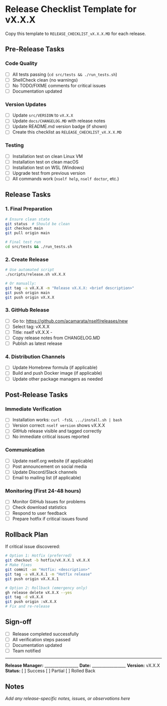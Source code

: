 # Release Checklist Template for vX.X.X

Copy this template to `RELEASE_CHECKLIST_vX.X.X.MD` for each release.

## Pre-Release Tasks

### Code Quality
- [ ] All tests passing (`cd src/tests && ./run_tests.sh`)
- [ ] ShellCheck clean (no warnings)
- [ ] No TODO/FIXME comments for critical issues
- [ ] Documentation updated

### Version Updates
- [ ] Update `src/VERSION` to `vX.X.X`
- [ ] Update `docs/CHANGELOG.MD` with release notes
- [ ] Update README.md version badge (if shown)
- [ ] Create this checklist as `RELEASE_CHECKLIST_vX.X.X.MD`

### Testing
- [ ] Installation test on clean Linux VM
- [ ] Installation test on clean macOS
- [ ] Installation test on WSL (Windows)
- [ ] Upgrade test from previous version
- [ ] All commands work (`nself help`, `nself doctor`, etc.)

## Release Tasks

### 1. Final Preparation
```bash
# Ensure clean state
git status  # Should be clean
git checkout main
git pull origin main

# Final test run
cd src/tests && ./run_tests.sh
```

### 2. Create Release
```bash
# Use automated script
./scripts/release.sh vX.X.X

# Or manually:
git tag -a vX.X.X -m "Release vX.X.X: <brief description>"
git push origin main
git push origin vX.X.X
```

### 3. GitHub Release
- [ ] Go to: https://github.com/acamarata/nself/releases/new
- [ ] Select tag: vX.X.X
- [ ] Title: nself vX.X.X - <Brief Description>
- [ ] Copy release notes from CHANGELOG.MD
- [ ] Publish as latest release

### 4. Distribution Channels
- [ ] Update Homebrew formula (if applicable)
- [ ] Build and push Docker image (if applicable)
- [ ] Update other package managers as needed

## Post-Release Tasks

### Immediate Verification
- [ ] Installation works: `curl -fsSL .../install.sh | bash`
- [ ] Version correct: `nself version` shows vX.X.X
- [ ] GitHub release visible and tagged correctly
- [ ] No immediate critical issues reported

### Communication
- [ ] Update nself.org website (if applicable)
- [ ] Post announcement on social media
- [ ] Update Discord/Slack channels
- [ ] Email to mailing list (if applicable)

### Monitoring (First 24-48 hours)
- [ ] Monitor GitHub Issues for problems
- [ ] Check download statistics
- [ ] Respond to user feedback
- [ ] Prepare hotfix if critical issues found

## Rollback Plan

If critical issue discovered:
```bash
# Option 1: Hotfix (preferred)
git checkout -b hotfix/vX.X.X.1 vX.X.X
# Make fixes
git commit -am "Hotfix: <description>"
git tag -a vX.X.X.1 -m "Hotfix release"
git push origin vX.X.X.1

# Option 2: Rollback (emergency only)
gh release delete vX.X.X --yes
git tag -d vX.X.X
git push origin :vX.X.X
# Fix and re-release
```

## Sign-off

- [ ] Release completed successfully
- [ ] All verification steps passed
- [ ] Documentation updated
- [ ] Team notified

---

**Release Manager:** _________________
**Date:** _________________
**Version:** vX.X.X
**Status:** [ ] Success [ ] Partial [ ] Rolled Back

## Notes
_Add any release-specific notes, issues, or observations here_